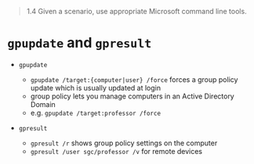 > 1.4 Given a scenario, use appropriate Microsoft command line tools. 

# `gpupdate` and `gpresult`

- `gpupdate`
	- `gpupdate /target:{computer|user} /force` forces a group policy update which is usually updated at login
	- group policy lets you manage computers in an Active Directory Domain
	- e.g. `gpupdate /target:professor /force` 

- `gpresult` 
	- `gpresult /r` shows group policy settings on the computer
	- `gpresult /user sgc/professor /v` for remote devices 